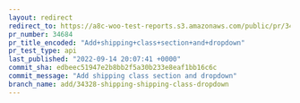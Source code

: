 ```yaml
---
layout: redirect
redirect_to: https://a8c-woo-test-reports.s3.amazonaws.com/public/pr/34684/api/index.html
pr_number: 34684
pr_title_encoded: "Add+shipping+class+section+and+dropdown"
pr_test_type: api
last_published: "2022-09-14 20:07:41 +0000"
commit_sha: edbeec51947e2b8bb2f5a30b233e8eaf1bb16c6c
commit_message: "Add shipping class section and dropdown"
branch_name: add/34328-shipping-shipping-class-dropdown
---
```

